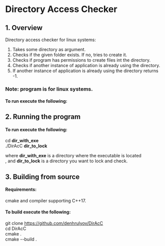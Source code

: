 # Directory Access Checker

## 1. Overview
Directory access checker for linux systems:<br>
1. Takes some directory as argument.<br>
2. Checks if the given folder exists. If no, tries to create it.<br>
3. Checks if program has permissions to create files int the directory.<br>
4. Checks if another instance of application is already using the directory.<br>
5. If another instance of application is already using the directory returns -1.

### Note: program is for linux systems.

#### To run execute the following:

## 2. Running the program
#### To run execute the following:

cd <b>dir_with_exe</b><br>
./DirAcC <b>dir_to_lock</b><br>

where <b>dir_with_exe</b> is a directory where the executable is located<br>,
and <b>dir_to_lock</b> is a directory you want to lock and check.

## 3. Building from source

#### Requirements:
cmake and compiler supporting C++17.

#### To build execute the following:

git clone https://github.com/denhrulyov/DirAcC<br>
cd DirAcC<br>
cmake .<br>
cmake --build .<br>

